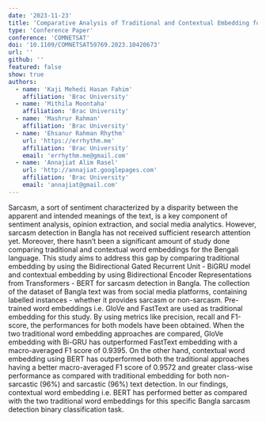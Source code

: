 ```yaml
---
date: '2023-11-23'
title: 'Comparative Analysis of Traditional and Contextual Embedding for Bangla Sarcasm Detection in Natural Language Processing'
type: 'Conference Paper'
conference: 'COMNETSAT'
doi: '10.1109/COMNETSAT59769.2023.10420673'
url: ''
github: ''
featured: false
show: true
authors:
  - name: 'Kaji Mehedi Hasan Fahim'
    affiliation: 'Brac University'
  - name: 'Mithila Moontaha'
    affiliation: 'Brac University'
  - name: 'Mashrur Rahman'
    affiliation: 'Brac University'
  - name: 'Ehsanur Rahman Rhythm'
    url: 'https://errhythm.me'
    affiliation: 'Brac University'
    email: 'errhythm.me@gmail.com'
  - name: 'Annajiat Alim Rasel'
    url: 'http://annajiat.googlepages.com'
    affiliation: 'Brac University'
    email: 'annajiat@gmail.com'
---
```


Sarcasm, a sort of sentiment characterized by a disparity between the apparent and intended meanings of the text, is a key component of sentiment analysis, opinion extraction, and social media analytics. However, sarcasm detection in Bangla has not received sufficient research attention yet. Moreover, there hasn’t been a significant amount of study done comparing traditional and contextual word embeddings for the Bengali language. This study aims to address this gap by comparing traditional embedding by using the Bidirectional Gated Recurrent Unit - BiGRU model and contextual embedding by using Bidirectional Encoder Representations from Transformers - BERT for sarcasm detection in Bangla. The collection of the dataset of Bangla text was from social media platforms, containing labelled instances - whether it provides sarcasm or non-sarcasm. Pre-trained word embeddings i.e. GloVe and FastText are used as traditional embedding for this study. By using metrics like precision, recall and F1-score, the performances for both models have been obtained. When the two traditional word embedding approaches are compared, GloVe embedding with Bi-GRU has outperformed FastText embedding with a macro-averaged F1 score of 0.9395. On the other hand, contextual word embedding using BERT has outperformed both the traditional approaches having a better macro-averaged F1 score of 0.9572 and greater class-wise performance as compared with traditional embedding for both non-sarcastic (96%) and sarcastic (96%) text detection. In our findings, contextual word embedding i.e. BERT has performed better as compared with the two traditional word embeddings for this specific Bangla sarcasm detection binary classification task.
